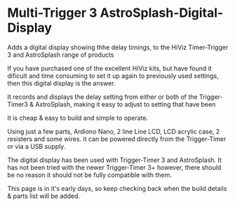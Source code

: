 # Multi-Trigger 3 AstroSplash-Digital-Display
Adds a digital display showing thhe delay timings, to the HiViz Timer-Trigger 3 and AstroSplash range of products

If you have purchased one of the excellent HiViz kits, but have found it dificult and time consuming to set it up again to previously used settings,
then this digital display is the answer.

It records and displays the delay setting from either or both of the Trigger-Timer3 & AstroSplash, making it easy to adjust to setting that have been 

It is cheap & easy to build and simple to operate.

Using just a few parts, Ardiono Nano, 2 line Line LCD, LCD acrylic case, 2 resisters and some wires. it can be powered directly from the Trigger-Timer or via a USB supply.

The digital display has been used with Trigger-Timer 3 and AstroSplash. It has not been tried with the newer Trigger-Timer 3+ however, there should be no reason it should not be fully compatible with them.

This page is in it's early days, so keep checking back when the build details & parts list will be added.
